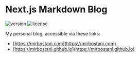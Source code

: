 # Next.js Markdown Blog

![version](https://img.shields.io/badge/version-0.1.4-teal.svg)
![license](https://img.shields.io/badge/license-MIT-blue.svg)

My personal blog, accessible via these links:

- [https://mirbostani.com](https://mirbostani.com)
- [https://mirbostani.github.io](https://mirbostani.github.io)